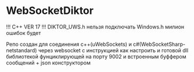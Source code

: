 # WebSocketDiktor
!!! C++ VER 17 !!!
DIKTOR_UWS.h нельзя подключать Windows.h милион ошибок будет

Репо создан для соединения c++(uWebSockets) и c#(WebSocketSharp-netstandard) через websocket c инструкцией как настроить и готовой dll библиотекой фунциклирующей на порту 9002 и встроенным буффером сообщений + json конструктором
